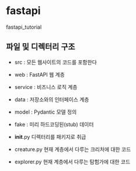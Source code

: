 # fastapi
fastapi_tutorial

## 파일 및 디렉터리 구조
- src : 모든 웹사이트의 코드를 포함한다
- web : FastAPI 웹 계층
- service : 비즈니스 로직 계층
- data : 저장소와의 인터페이스 계층
- model : Pydantic 모델 정의
- fake : 미리 하드코딩된(stub) 데이터

- __init__.py 디렉터리를 패키지로 취급
- creature.py 현재 계층에서 다루는 크리처에 대한 코드
- explorer.py 현재 계층에서 다루는 탐험가에 대한 코드